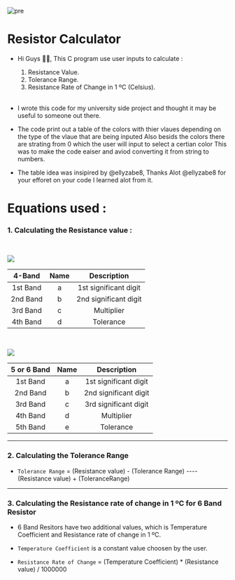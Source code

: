 ![pre](https://www.notion.so/image/https%3A%2F%2Fs3-us-west-2.amazonaws.com%2Fsecure.notion-static.com%2F4c6685f6-0aec-42c4-98f7-b86ba69b7a79%2FUntitled.png?table=block&id=0423b50f-0c0e-456d-8bef-4e2fc51cf9f1&spaceId=954dbf57-3e9a-4cef-a54e-1a32a117b0fa&width=2000&userId=dd387179-deb5-4d86-8b12-c77b95e22ec1&cache=v2)
# Resistor Calculator

- Hi Guys 🙋‍♂️, This C program use user inputs to calculate :

  1. Resistance Value.
  2. Tolerance Range.
  3. Resistance Rate of Change in 1 ºC (Celsius).
     <br />
     <br />

- I wrote this code for my university side project and thought it may be useful to someone out there.
- The code print out a table of the colors with thier vlaues depending on the type of the vlaue that are being inputed  Also besids the colors there are        strating from 0 which the user will input to select a certian color This was to make the code eaiser and aviod converting it from string to numbers.
- The table idea  was insipired by @ellyzabe8, Thanks Alot @ellyzabe8 for your efforet on your code I learned alot from it.
  <br />

# Equations used :

### 1. Calculating the Resistance value :

<br />

![](https://circuitdigest.com/sites/default/files/inlineimages/resistance-calculation.png)

|  4-Band  | Name |      Description      |
| :------: | :--: | :-------------------: |
| 1st Band |  a   | 1st significant digit |
| 2nd Band |  b   | 2nd significant digit |
| 3rd Band |  c   |      Multiplier       |
| 4th Band |  d   |       Tolerance       |

<br />

![](https://circuitdigest.com/sites/default/files/inlineimages/5-band-resistance-calculati.png)

| 5 or 6 Band | Name |      Description      |
| :---------: | :--: | :-------------------: |
|  1st Band   |  a   | 1st significant digit |
|  2nd Band   |  b   | 2nd significant digit |
|  3rd Band   |  c   | 3rd significant digit |
|  4th Band   |  d   |      Multiplier       |
|  5th Band   |  e   |       Tolerance       |

---

### 2. Calculating the Tolerance Range

- `Tolerance Range` = (Resistance value) - (Tolerance Range) ---- (Resistance value) + (ToleranceRange)

---

### 3. Calculating the Resistance rate of change in 1 ºC for 6 Band Resistor

- 6 Band Resitors have two additional values, which is Temperature Coefficient and Resistance rate of change    in 1 ºC.

- `Temperature Coefficient` is a constant value choosen by the user.

- `Resistance Rate of Change` = (Temperature Coefficient) \* (Resistance value) / 1000000
